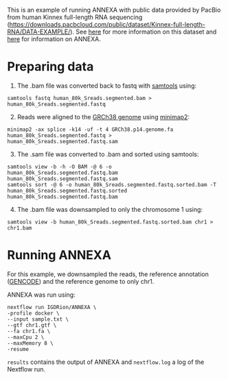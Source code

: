 This is an example of running ANNEXA with public data provided by PacBio from human Kinnex full-length RNA sequencing (https://downloads.pacbcloud.com/public/dataset/Kinnex-full-length-RNA/DATA-EXAMPLE/). See [here](https://downloads.pacbcloud.com/public/dataset/Kinnex-full-length-RNA/README.txt) for more information on this dataset and [here](https://github.com/IGDRion/ANNEXA) for information on ANNEXA.

# Preparing data
1. The .bam file was converted back to fastq with [samtools](https://www.htslib.org/) using:
```
samtools fastq human_80k_Sreads.segmented.bam > human_80k_Sreads.segmented.fastq
```
 2. Reads were aligned to the [GRCh38 genome](https://ftp.ebi.ac.uk/pub/databases/gencode/Gencode_human/release_47/GRCh38.p14.genome.fa.gz) using [minimap2](https://github.com/lh3/minimap2): 
```
minimap2 -ax splice -k14 -uf -t 4 GRCh38.p14.genome.fa human_80k_Sreads.segmented.fastq > human_80k_Sreads.segmented.fastq.sam
```
 3. The .sam file was converted to .bam and sorted using samtools:
```
samtools view -b -h -O BAM -@ 6 -o human_80k_Sreads.segmented.fastq.bam human_80k_Sreads.segmented.fastq.sam
samtools sort -@ 6 -o human_80k_Sreads.segmented.fastq.sorted.bam -T human_80k_Sreads.segmented.fastq.sorted human_80k_Sreads.segmented.fastq.bam
```
4. The .bam file was downsampled to only the chromosome 1 using:
```
samtools view -b human_80k_Sreads.segmented.fastq.sorted.bam chr1 > chr1.bam
```

# Running ANNEXA
For this example, we downsampled the reads, the reference annotation ([GENCODE](https://ftp.ebi.ac.uk/pub/databases/gencode/Gencode_human/release_47/gencode.v47.chr_patch_hapl_scaff.annotation.gtf.gz)) and the reference genome to only chr1.

ANNEXA was run using:
```
nextflow run IGDRion/ANNEXA \
-profile docker \
--input sample.txt \
--gtf chr1.gtf \
--fa chr1.fa \
--maxCpu 2 \
--maxMemory 8 \
-resume
```

```results``` contains the output of ANNEXA and ```nextflow.log``` a log of the Nextflow run. 